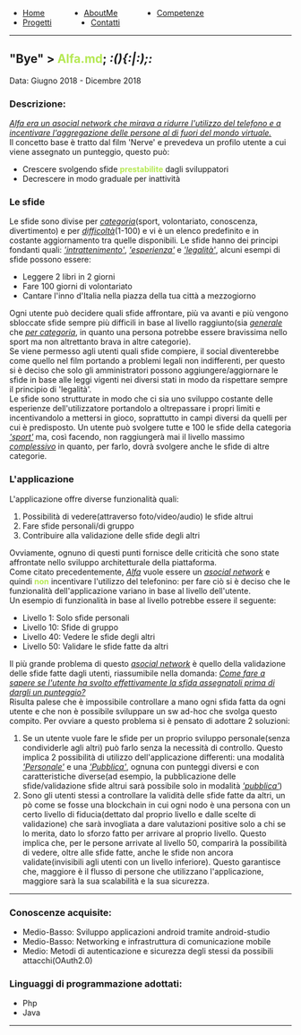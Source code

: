 <!-- css -->

<style>
.link-menu {
    float: left;
    margin-right: 5em;
}
ul{
overflow: hidden;
}
img{
    width: 200;
    height: 200;
}
strong{
  color: #b5e853
}
</style>

<ul>
  <li class="link-menu">
    <a href="/">Home</a>
  </li>
  <li class="link-menu">
    <a href="/aboutme">AboutMe</a>
  </li>
  <li class="link-menu">
    <a href="/competenze">Competenze</a>
  </li>
  <li class="link-menu">
    <a href="/progetti">Progetti</a>
  </li>
  <li class="link-menu">
    <a href="/contatti">Contatti</a>
  </li>
</ul>

---

## "Bye" > **Alfa.md**; _:(){:|:);:_
Data: Giugno 2018 - Dicembre 2018 <br>

### Descrizione:
[_Alfa era un asocial network che mirava a ridurre l'utilizzo del telefono e a incentivare l'aggregazione delle persone al di fuori del mondo virtuale._]() <br>
Il concetto base è tratto dal film 'Nerve' e prevedeva un profilo utente a cui viene assegnato un punteggio, questo può:
- Crescere svolgendo sfide **prestabilite** dagli sviluppatori
- Decrescere in modo graduale per inattività

### Le sfide
Le sfide sono divise per [_categoria_]()(sport, volontariato, conoscenza, divertimento) e per [_difficoltà_]()(1-100) e vi è un elenco predefinito e in costante aggiornamento tra quelle disponibili. Le sfide hanno dei principi fondanti quali: [_'intrattenimento'_](), [_'esperienza'_]() e [_'legalità'_](), alcuni esempi di sfide possono essere:
- Leggere 2 libri in 2 giorni
- Fare 100 giorni di volontariato
- Cantare l'inno d'Italia nella piazza della tua città a mezzogiorno

Ogni utente può decidere quali sfide affrontare, più va avanti e più vengono sbloccate sfide sempre più difficili in base al livello raggiunto(sia [_generale_]() che [_per categoria_](), in quanto una persona potrebbe essere bravissima nello sport ma non altrettanto brava in altre categorie). <br>
Se viene permesso agli utenti quali sfide compiere, il social diventerebbe come quello nel film portando a problemi legali non indifferenti, per questo si è deciso che solo gli amministratori possono aggiungere/aggiornare le sfide in base alle leggi vigenti nei diversi stati in modo da rispettare sempre il principio di 'legalità'. <br>
Le sfide sono strutturate in modo che ci sia uno sviluppo costante delle esperienze dell'utilizzatore portandolo a oltrepassare i propri limiti e incentivandolo a mettersi in gioco, soprattutto in campi diversi da quelli per cui è predisposto. Un utente può svolgere tutte e 100 le sfide della categoria [_'sport'_]() ma, così facendo, non raggiungerà mai il livello massimo [_complessivo_]() in quanto, per farlo, dovrà svolgere anche le sfide di altre categorie. <br>

### L'applicazione
L'applicazione offre diverse funzionalità quali:
  1. Possibilità di vedere(attraverso foto/video/audio) le sfide altrui
  2. Fare sfide personali/di gruppo
  3. Contribuire alla validazione delle sfide degli altri

Ovviamente, ognuno di questi punti fornisce delle criticità che sono state affrontate nello sviluppo architetturale della piattaforma. <br>
Come citato precedentemente, [_Alfa_]() vuole essere un [_asocial network_]() e quindi **non** incentivare l'utilizzo del telefonino: per fare ciò si è deciso che le funzionalità dell'applicazione variano in base al livello dell'utente. <br>Un esempio di funzionalità in base al livello potrebbe essere il seguente:
- Livello 1: Solo sfide personali
- Livello 10: Sfide di gruppo
- Livello 40: Vedere le sfide degli altri
- Livello 50: Validare le sfide fatte da altri

Il più grande problema di questo [_asocial network_]() è quello della validazione delle sfide fatte dagli utenti, riassumibile nella domanda: [_Come fare a sapere se l'utente ha svolto effettivamente la sfida assegnatoli prima di dargli un punteggio?_]()<br>
Risulta palese che è impossibile controllare a mano ogni sfida fatta da ogni utente e che non è possibile sviluppare un sw ad-hoc che svolga questo compito. Per ovviare a questo problema si è pensato di adottare 2 soluzioni:
1. Se un utente vuole fare le sfide per un proprio sviluppo personale(senza condividerle agli altri) può farlo senza la necessità di controllo. Questo implica 2 possibilità di utilizzo dell'applicazione differenti: una modalità [_'Personale'_]() e una [_'Pubblica'_](), ognuna con punteggi diversi e con caratteristiche diverse(ad esempio, la pubblicazione delle sfide/validazione sfide altrui sarà possibile solo in modalità [_'pubblica'_]())
2. Sono gli utenti stessi a controllare la validità delle sfide fatte da altri, un pò come se fosse una blockchain in cui ogni nodo è una persona con un certo livello di fiducia(dettato dal proprio livello e dalle scelte di validazione) che sarà invogliata a dare valutazioni positive solo a chi se lo merita, dato lo sforzo fatto per arrivare al proprio livello. Questo implica che, per le persone arrivate al livello 50, comparirà la possibilità di vedere, oltre alle sfide fatte, anche le sfide non ancora validate(invisibili agli utenti con un livello inferiore). Questo garantisce che, maggiore è il flusso di persone che utilizzano l'applicazione, maggiore sarà la sua scalabilità e la sua sicurezza.

---

### Conoscenze acquisite:
  - Medio-Basso: Sviluppo applicazioni android tramite android-studio
  - Medio-Basso: Networking e infrastruttura di comunicazione mobile
  - Medio: Metodi di autenticazione e sicurezza degli stessi da possibili attacchi(OAuth2.0)

### Linguaggi di programmazione adottati:
  - Php
  - Java

---
